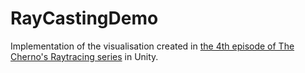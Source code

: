 # RayCastingDemo
Implementation of the visualisation created in [the 4th episode of The Cherno's Raytracing series](https://youtu.be/5ZHh8vUcEak) in Unity.
